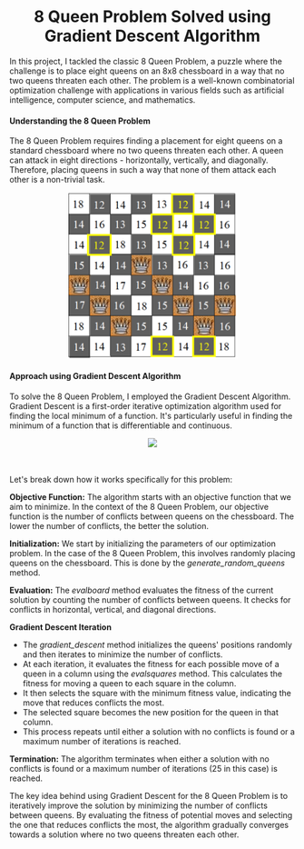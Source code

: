 <h1 align="center">8 Queen Problem Solved using Gradient Descent Algorithm</h1>

<p>In this project, I tackled the classic 8 Queen Problem, a puzzle where the challenge is to place eight queens on an 8x8 chessboard in a way that no two queens threaten each other. The problem is a well-known combinatorial optimization challenge with applications in various fields such as artificial intelligence, computer science, and mathematics.</p>

<h4>Understanding the 8 Queen Problem</h4>

<p>The 8 Queen Problem requires finding a placement for eight queens on a standard chessboard where no two queens threaten each other. A queen can attack in eight directions - horizontally, vertically, and diagonally. Therefore, placing queens in such a way that none of them attack each other is a non-trivial task.</p>

<p align="center">
  <img src="./images/board.png" width="300""</img>
</p>

<h4>Approach using Gradient Descent Algorithm</h4>

<p>To solve the 8 Queen Problem, I employed the Gradient Descent Algorithm. Gradient Descent is a first-order iterative optimization algorithm used for finding the local minimum of a function. It's particularly useful in finding the minimum of a function that is differentiable and continuous.</p>

<p align="center">
  <img src="https://adatis.co.uk/wp-content/uploads/GradientDescentGIF.gif" width="600""</img>
</p>

</br><p>Let's break down how it works specifically for this problem:</p>

<p><b>Objective Function:</b> The algorithm starts with an objective function that we aim to minimize. In the context of the 8 Queen Problem, our objective function is the number of conflicts between queens on the chessboard. The lower the number of conflicts, the better the solution.</p>

<p><b>Initialization:</b> We start by initializing the parameters of our optimization problem. In the case of the 8 Queen Problem, this involves randomly placing queens on the chessboard. This is done by the <em>generate_random_queens</em> method.</p>

<p><b>Evaluation:</b> The <em>evalboard</em> method evaluates the fitness of the current solution by counting the number of conflicts between queens. It checks for conflicts in horizontal, vertical, and diagonal directions.</p>

<p><b>Gradient Descent Iteration</b></p>

<ul>
  <li>The <em>gradient_descent</em> method initializes the queens' positions randomly and then iterates to minimize the number of conflicts.</li>
  <li>At each iteration, it evaluates the fitness for each possible move of a queen in a column using the <em>evalsquares</em> method. This calculates the fitness for moving a queen to each square in the column.</li>
  <li>It then selects the square with the minimum fitness value, indicating the move that reduces conflicts the most.</li>
  <li>The selected square becomes the new position for the queen in that column.</li>
  <li>This process repeats until either a solution with no conflicts is found or a maximum number of iterations is reached.</li>
</ul>

<p><b>Termination:</b> The algorithm terminates when either a solution with no conflicts is found or a maximum number of iterations (25 in this case) is reached.</p>

<p>The key idea behind using Gradient Descent for the 8 Queen Problem is to iteratively improve the solution by minimizing the number of conflicts between queens. By evaluating the fitness of potential moves and selecting the one that reduces conflicts the most, the algorithm gradually converges towards a solution where no two queens threaten each other.</p>
